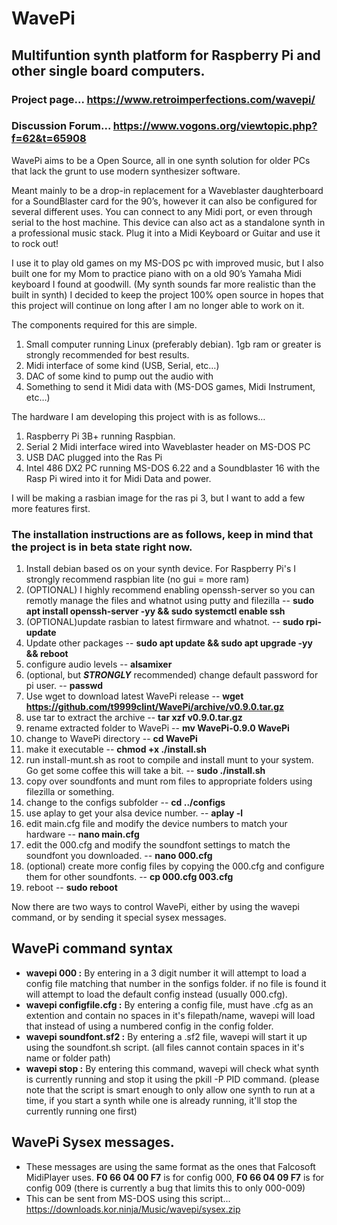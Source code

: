 # WavePi
## Multifuntion synth platform for Raspberry Pi and other single board computers.

### Project page... https://www.retroimperfections.com/wavepi/

### Discussion Forum... https://www.vogons.org/viewtopic.php?f=62&t=65908


WavePi aims to be a Open Source, all in one synth solution for older PCs that lack the grunt to use modern synthesizer software.

Meant mainly to be a drop-in replacement for a Waveblaster daughterboard for a SoundBlaster card for the 90’s, however it can also be configured for several different uses. You can connect to any Midi port, or even through serial to the host machine.
This device can also act as a standalone synth in a professional music stack. Plug it into a Midi Keyboard or Guitar and use it to rock out!

I use it to play old games on my MS-DOS pc with improved music, but I also built one for my Mom to practice piano with on a old 90’s Yamaha Midi keyboard I found at goodwill. (My synth sounds far more realistic than the built in synth)
I decided to keep the project 100% open source in hopes that this project will continue on long after I am no longer able to work on it.

The components required for this are simple.
1. Small computer running Linux (preferably debian). 1gb ram or greater is strongly recommended for best results.
2. Midi interface of some kind (USB, Serial, etc…)
3. DAC of some kind to pump out the audio with
4. Something to send it Midi data with (MS-DOS games, Midi Instrument, etc…)

The hardware I am developing this project with is as follows…
1. Raspberry Pi 3B+ running Raspbian.
2. Serial 2 Midi interface wired into Waveblaster header on MS-DOS PC
3. USB DAC plugged into the Ras Pi
4. Intel 486 DX2 PC running MS-DOS 6.22 and a Soundblaster 16 with the Rasp Pi wired into it for Midi Data and power.

I will be making a rasbian image for the ras pi 3, but I want to add a few more features first.

### The installation instructions are as follows, keep in mind that the project is in beta state right now.
1. Install debian based os on your synth device. For Raspberry Pi's I strongly recommend raspbian lite (no gui = more ram)
2. (OPTIONAL) I highly recommend enabling openssh-server so you can remotly manage the files and whatnot using putty and filezilla -- **sudo apt install openssh-server -yy && sudo systemctl enable ssh**
3. (OPTIONAL)update rasbian to latest firmware and whatnot. -- **sudo rpi-update**
4. Update other packages -- **sudo apt update && sudo apt upgrade -yy && reboot**
5. configure audio levels -- **alsamixer**
6. (optional, but **_STRONGLY_** recommended) change default password for pi user. -- **passwd**
7. Use wget to download latest WavePi release -- **wget https://github.com/t9999clint/WavePi/archive/v0.9.0.tar.gz**
8. use tar to extract the archive -- **tar xzf v0.9.0.tar.gz**
9. rename extracted folder to WavePi -- **mv WavePi-0.9.0 WavePi** 
10. change to WavePi directory -- **cd WavePi**
11. make it executable -- **chmod +x ./install.sh**
12. run install-munt.sh as root to compile and install munt to your system. Go get some coffee this will take a bit. -- **sudo ./install.sh**
13. copy over soundfonts and munt rom files to appropriate folders using filezilla or something.
14. change to the configs subfolder -- **cd ../configs**
15. use aplay to get your alsa device number. -- **aplay -l**
16. edit main.cfg file and modify the device numbers to match your hardware -- **nano main.cfg**
17. edit the 000.cfg and modify the soundfont settings to match the soundfont you downloaded. -- **nano 000.cfg**
18. (optional) create more config files by copying the 000.cfg and configure them for other soundfonts. -- **cp 000.cfg 003.cfg**
19. reboot -- **sudo reboot**

Now there are two ways to control WavePi, either by using the wavepi command, or by sending it special sysex messages.

## WavePi command syntax
- **wavepi 000 :**
   By entering in a 3 digit number it will attempt to load a config file matching that number in the sonfigs folder. if no file is found it will attempt to load the default config instead (usually 000.cfg).
- **wavepi configfile.cfg :**
   By entering a config file, must have .cfg as an extention and contain no spaces in it's filepath/name, wavepi will load that instead of using a numbered config in the config folder.
- **wavepi soundfont.sf2 :**
   By entering a .sf2 file, wavepi will start it up using the soundfont.sh script. (all files cannot contain spaces in it's name or folder path)
- **wavepi stop :**
   By entering this command, wavepi will check what synth is currently running and stop it using the pkill -P PID command. (please note that the script is smart enough to only allow one synth to run at a time, if you start a synth while one is already running, it'll stop the currently running one first)
  
## WavePi Sysex messages.
- These messages are using the same format as the ones that Falcosoft MidiPlayer uses. **F0 66 04 00 F7** is for config 000, **F0 66 04 09 F7** is for config 009 (there is currently a bug that limits this to only 000-009)
- This can be sent from MS-DOS using this script... https://downloads.kor.ninja/Music/wavepi/sysex.zip
